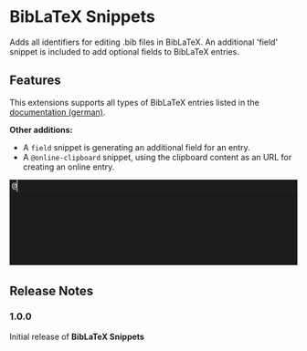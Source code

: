 # BibLaTeX Snippets

Adds all identifiers for editing .bib files in BibLaTeX. An additional 'field' snippet is included to add optional fields to BibLaTeX entries.

## Features

This extensions supports all types of BibLaTeX entries listed in the [documentation (german)](http://mirrors.ibiblio.org/CTAN/info/translations/biblatex/de/biblatex-de-Benutzerhandbuch.pdf).

**Other additions:**

- A `field` snippet is generating an additional field for an entry.
- A `@online-clipboard` snippet, using the clipboard content as an URL for creating an online entry.

![demo](demo.gif)

## Release Notes

### 1.0.0

Initial release of **BibLaTeX Snippets**
